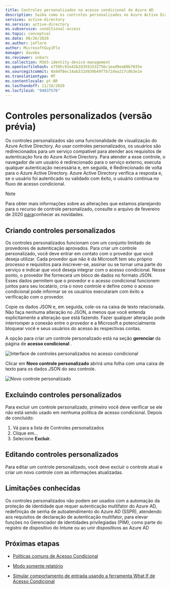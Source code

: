 ```yaml
---
title: Controles personalizados no acesso condicional do Azure AD
description: Saiba como os controles personalizados no Azure Active Directory acesso condicional funcionam.
services: active-directory
ms.service: active-directory
ms.subservice: conditional-access
ms.topic: conceptual
ms.date: 08/26/2020
ms.author: joflore
author: MicrosoftGuyJFlo
manager: daveba
ms.reviewer: inbarc
ms.collection: M365-identity-device-management
ms.openlocfilehash: e7585c91e42b2d3591532756c1ead9ea60b7035e
ms.sourcegitcommit: 0a9df8ec14ab332d939b49f7b72dea217c8b3e1e
ms.translationtype: MT
ms.contentlocale: pt-BR
ms.lasthandoff: 11/18/2020
ms.locfileid: "94837576"
---
```

# <a name="custom-controls-preview"></a>Controles personalizados (versão prévia)

Os controles personalizados são uma funcionalidade de visualização do Azure Active Directory. Ao usar controles personalizados, os usuários são redirecionados para um serviço compatível para atender aos requisitos de autenticação fora do Azure Active Directory. Para atender a esse controle, o navegador de um usuário é redirecionado para o serviço externo, executa qualquer autenticação necessária e, em seguida, é Redirecionado de volta para o Azure Active Directory. Azure Active Directory verifica a resposta e, se o usuário foi autenticado ou validado com êxito, o usuário continua no fluxo de acesso condicional.

> [!NOTE]
> Para obter mais informações sobre as alterações que estamos planejando para o recurso de controle personalizado, consulte o arquivo de fevereiro de 2020 [para](../fundamentals/whats-new-archive.md#upcoming-changes-to-custom-controls)conhecer as novidades.

## <a name="creating-custom-controls"></a>Criando controles personalizados

Os controles personalizados funcionam com um conjunto limitado de provedores de autenticação aprovados. Para criar um controle personalizado, você deve entrar em contato com o provedor que você deseja utilizar. Cada provedor que não é da Microsoft tem seu próprio processo e requisitos para inscrever-se, assinar ou se tornar uma parte do serviço e indicar que você deseja integrar com o acesso condicional. Nesse ponto, o provedor lhe fornecerá um bloco de dados no formato JSON. Esses dados permitem que o provedor e o acesso condicional funcionem juntos para seu locatário, cria o novo controle e define como o acesso condicional pode informar se os usuários executaram com êxito a verificação com o provedor.

Copie os dados JSON e, em seguida, cole-os na caixa de texto relacionada. Não faça nenhuma alteração no JSON, a menos que você entenda explicitamente a alteração que está fazendo. Fazer qualquer alteração pode interromper a conexão entre o provedor e a Microsoft e potencialmente bloquear você e seus usuários do acesso às respectivas contas.

A opção para criar um controle personalizado está na seção **gerenciar** da página de **acesso condicional** .

![Interface de controles personalizados no acesso condicional](./media/controls/custom-controls-conditional-access.png)

Clicar em **Novo controle personalizado** abrirá uma folha com uma caixa de texto para os dados JSON do seu controle.  

![Novo controle personalizado](./media/controls/new-custom-controls-conditional-access.png)

## <a name="deleting-custom-controls"></a>Excluindo controles personalizados

Para excluir um controle personalizado, primeiro você deve verificar se ele não está sendo usado em nenhuma política de acesso condicional. Depois de concluído:

1. Vá para a lista de Controles personalizados
1. Clique em...  
1. Selecione **Excluir**.

## <a name="editing-custom-controls"></a>Editando controles personalizados

Para editar um controle personalizado, você deve excluir o controle atual e criar um novo controle com as informações atualizadas.

## <a name="known-limitations"></a>Limitações conhecidas

Os controles personalizados não podem ser usados com a automação da proteção de identidade que requer autenticação multifator do Azure AD, redefinição de senha de autoatendimento do Azure AD (SSPR), atendendo aos requisitos de declaração de autenticação multifator, para elevar funções no Gerenciador de identidades privilegiadas (PIM), como parte do registro de dispositivo do Intune ou ao unir dispositivos ao Azure AD

## <a name="next-steps"></a>Próximas etapas

- [Políticas comuns de Acesso Condicional](concept-conditional-access-policy-common.md)

- [Modo somente relatório](concept-conditional-access-report-only.md)

- [Simular comportamento de entrada usando a ferramenta What If de Acesso Condicional](troubleshoot-conditional-access-what-if.md)
